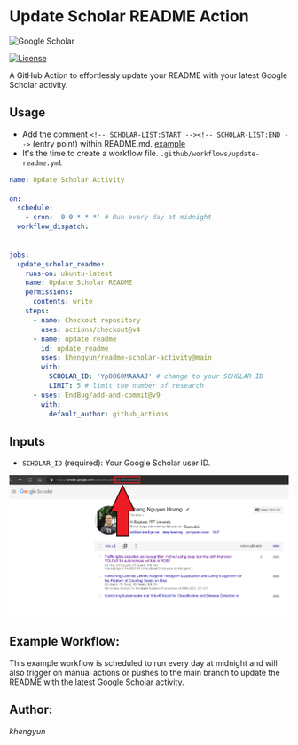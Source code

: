 # Update Scholar README Action

![Google Scholar](https://img.shields.io/badge/Google%20Scholar-khengyun-success?style=flat-square)

[![License](https://img.shields.io/github/license/khengyun/readme-scholar-activity?style=flat-square)](LICENSE)

A GitHub Action to effortlessly update your README with your latest Google Scholar activity.

## Usage
- Add the comment `<!-- SCHOLAR-LIST:START --><!-- SCHOLAR-LIST:END -->` (entry point) within README.md. [example](https://github.com/khengyun/khengyun#-top-5-publications)
- It's the time to create a workflow file.
`.github/workflows/update-readme.yml`

```yaml
name: Update Scholar Activity

on:
  schedule:
    - cron: '0 0 * * *' # Run every day at midnight
  workflow_dispatch:


jobs:
  update_scholar_readme:
    runs-on: ubuntu-latest
    name: Update Scholar README
    permissions: 
      contents: write
    steps:
      - name: Checkout repository
        uses: actions/checkout@v4
      - name: update readme
        id: update_readme
        uses: khengyun/readme-scholar-activity@main
        with:
          SCHOLAR_ID: 'YpOO60MAAAAJ' # change to your SCHOLAR ID 
          LIMIT: 5 # limit the number of research 
      - uses: EndBug/add-and-commit@v9
        with:
          default_author: github_actions
```
## Inputs


- `SCHOLAR_ID` (required): Your Google Scholar user ID.

![](./img/guess.png)

## Example Workflow:

This example workflow is scheduled to run every day at midnight and will also trigger on manual actions or pushes to the main branch to update the README with the latest Google Scholar activity.
## Author:

*khengyun*

